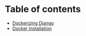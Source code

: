 # Table of contents

* [Dockerizing Django](README.md)
* [Docker Installation](docker-installation.md)
